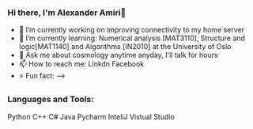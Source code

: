 ### Hi there, I'm Alexander Amiri👋

- 🔭 I’m currently working on improving connectivity to my home server
- 🌱 I’m currently learning: Numerical analysis [MAT3110], Structure and logic[MAT1140] and Algorithms [IN2010] at the University of Oslo 
- 💬 Ask me about cosmology anytime anyday, I'll talk for hours
- 📫 How to reach me: Linkdn Facebook
- ⚡ Fun fact: 
-->



### Languages and Tools:
Python
C++
C#
Java
Pycharm
InteliJ
Vistual Studio 

<!--
**Alexanderamiri/Alexanderamiri** is a ✨ _special_ ✨ repository because its `README.md` (this file) appears on your GitHub profile.

Here are some ideas to get you started:



